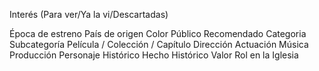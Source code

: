 Interés (Para ver/Ya la vi/Descartadas)

Época de estreno
País de origen
Color
Público Recomendado
Categoria
Subcategoría
Película / Colección / Capítulo
Dirección
Actuación
Música
Producción
Personaje Histórico
Hecho Histórico
Valor
Rol en la Iglesia